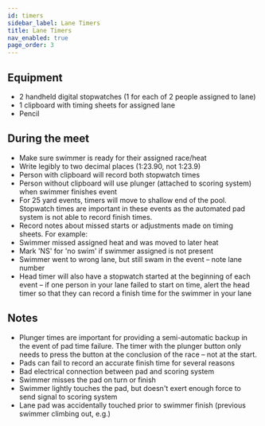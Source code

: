 ```yaml
---
id: timers
sidebar_label: Lane Timers
title: Lane Timers
nav_enabled: true
page_order: 3
---
```


## Equipment 
- 2 handheld digital stopwatches (1 for each of 2 people assigned to lane)
- 1 clipboard with timing sheets for assigned lane
- Pencil 

## During the meet 
- Make sure swimmer is ready for their assigned race/heat
- Write legibly to two decimal places (1:23.90, not 1:23.9)
- Person with clipboard will record both stopwatch times
- Person without clipboard will use plunger (attached to scoring system) when swimmer finishes event
- For 25 yard events, timers will move to shallow end of the pool.  Stopwatch times are important in these events as the automated pad system is not able to record finish times.
- Record notes about missed starts or adjustments made on timing sheets.  For example:
-   Swimmer missed assigned heat and was moved to later heat
-   Mark 'NS' for 'no swim' if swimmer assigned is not present
-   Swimmer went to wrong lane, but still swam in the event – note lane number
-  Head timer will also have a stopwatch started at the beginning of each event – if one person in your lane failed to start on time, alert the head timer so that they can record a finish time for the swimmer in your lane 

## Notes 
-  Plunger times are important for providing a semi-automatic backup in the event of pad time failure.  The timer with the plunger button only needs to press the button at the conclusion of the race – not at the start.
-  Pads can fail to record an accurate finish time for several reasons
-    Bad electrical connection between pad and scoring system
-    Swimmer misses the pad on turn or finish
-    Swimmer lightly touches the pad, but doesn't exert enough force to send signal to scoring system
-    Lane pad was accidentally touched prior to swimmer finish (previous swimmer climbing out, e.g.) 
